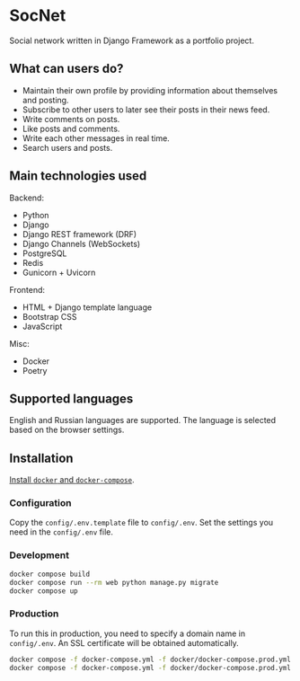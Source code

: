 # SocNet

Social network written in Django Framework as a portfolio project.

## What can users do?

- Maintain their own profile by providing information about themselves and posting.
- Subscribe to other users to later see their posts in their news feed.
- Write comments on posts.
- Like posts and comments.
- Write each other messages in real time.
- Search users and posts.

## Main technologies used

Backend:

- Python
- Django
- Django REST framework (DRF)
- Django Channels (WebSockets)
- PostgreSQL
- Redis
- Gunicorn + Uvicorn

Frontend:

- HTML + Django template language
- Bootstrap CSS
- JavaScript

Misc:

- Docker
- Poetry

## Supported languages

English and Russian languages ​​are supported. The language is selected based on the browser settings.

## Installation

[Install `docker` and `docker-compose`](https://docs.docker.com/engine/install/).

### Configuration

Copy the `config/.env.template` file to `config/.env`. Set the settings you need in the `config/.env` file.

### Development

```bash
docker compose build
docker compose run --rm web python manage.py migrate
docker compose up
```

### Production

To run this in production, you need to specify a domain name in `config/.env`. An SSL certificate will be obtained automatically.

```bash
docker compose -f docker-compose.yml -f docker/docker-compose.prod.yml build
docker compose -f docker-compose.yml -f docker/docker-compose.prod.yml up -d
```

